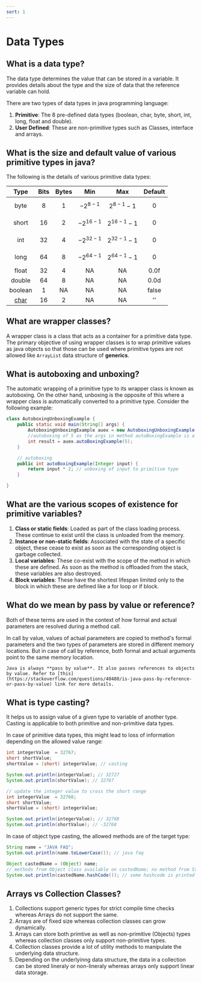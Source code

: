 ```yaml
---
sort: 1
---
```


# Data Types

## What is a data type?

The data type determines the value that can be stored in a variable. It provides details about the type and the size of data that the reference variable can hold.

There are two types of data types in java programming language:

1. **Primitive**: The 8 pre-defined data types (boolean, char, byte, short, int, long, float and double).
2. **User Defined**: These are non-primitive types such as Classes, interface and arrays.

## What is the size and default value of various primitive types in java?

The following is the details of various primitive data types:

|   Type                                         | Bits | Bytes |   Min         |    Max          | Default |
|:----------------------------------------------:|:----:|:-----:|:-------------:|:---------------:|:-------:|
| byte                                           | 8    | 1     | $$-2^{8-1}$$  | $$2^{8-1} -1$$  | 0       |
| short                                          | 16   | 2     | $$-2^{16-1}$$ | $$2^{16-1} -1$$ | 0       |
| int                                            | 32   | 4     | $$-2^{32-1}$$ | $$2^{32-1} -1$$ | 0       |
| long                                           | 64   | 8     | $$-2^{64-1}$$ | $$2^{64-1} -1$$ | 0       |
| float                                          | 32   | 4     | NA            | NA              | 0.0f    |
| double                                         | 64   | 8     | NA            | NA              | 0.0d    |
| boolean                                        | 1    | NA    | NA            | NA              | false   |
| [char](https://stackoverflow.com/a/5078365)    | 16   | 2     | NA            | NA              | ''      |

## What are wrapper classes?

A wrapper class is a class that acts as a container for a primitive data type. The primary objective of using wrapper classes is to wrap primitive values as java objects so that those can be used where primitive types are not allowed like `ArrayList` data structure of **generics**.

## What is autoboxing and unboxing?

The automatic wrapping of a primitive type to its wrapper class is known as autoboxing. On the other hand, unboxing is the opposite of this where a wrapper class is automatically converted to a primitive type. Consider the following example:

```java
class AutoboxingUnboxingExample {
    public static void main(String[] args) {
        AutoboxingUnboxingExample auex = new AutoboxingUnboxingExample();
        //autoboxing of 5 as the args in method autoBoxingExample is a wrapper type
        int result = auex.autoBoxingExample(5);
    }

    // autoboxing
    public int autoBoxingExample(Integer input) {
        return input * 2; // unboxing of input to primitive type
    }

}
```

## What are the various scopes of existence for primitive variables?

1. **Class or static fields**: Loaded as part of the class loading process. These continue to exist until the class is unloaded from the memory.
2. **Instance or non-static fields**: Associated with the state of a specific object, these cease to exist as soon as the corresponding object is garbage collected.
3. **Local variables**: These co-exist with the scope of the method in which these are defined. As soon as the method is offloaded from the stack, these variables are also destroyed.
4. **Block variables**: These have the shortest lifespan limited only to the block in which these are defined like a for loop or if block.

## What do we mean by pass by value or reference?

Both of these terms are used in the context of how formal and actual parameters are resolved during a method call.

In call by value, values of actual parameters are copied to method's formal parameters and the two types of parameters are stored in different memory locations. But in case of call by reference, both formal and actual arguments point to the same memory location.

```tip
Java is always **pass by value**. It also passes references to objects by value. Refer to [this](https://stackoverflow.com/questions/40480/is-java-pass-by-reference-or-pass-by-value) link for more details.
```

## What is type casting?

It helps us to assign value of a given type to variable of another type. Casting is applicable to both primitive and non-primitive data types.

In case of primitive data types, this might lead to loss of information depending on the allowed value range:

```java
int integerValue  = 32767;
short shortValue;
shortValue = (short) integerValue; // casting

System.out.println(integerValue); // 32727
System.out.println(shortValue); // 32767

// update the integer value to cross the short range
int integerValue  = 32768;
short shortValue;
shortValue = (short) integerValue;

System.out.println(integerValue); // 32768
System.out.println(shortValue); // -32768
```

In case of object type casting, the allowed methods are of the target type:

```java
String name = "JAVA FAQ";
System.out.println(name.toLowerCase()); // java faq

Object castedName = (Object) name;
// methods from Object class available on castedName; no method from String class available here
System.out.println(castedName.hashCode()); // some hashcode is printed 
```

## Arrays vs Collection Classes?

1. Collections support generic types for strict compile time checks whereas Arrays do not support the same.
2. Arrays are of fixed size whereas collection classes can grow dynamically.
3. Arrays can store both primtive as well as non-primitive (Objects) types whereas collection classes only support non-primitive types.
4. Collection classes provide a lot of utility methods to manipulate the underlying data structure.
5. Depending on the underlyinng data structure, the data in a collection can be stored lineraly or non-lineraly whereas arrays only support linear data storage.
